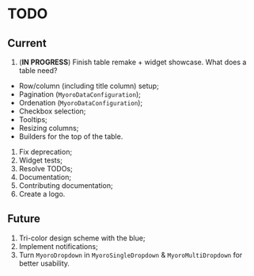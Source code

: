 # TODO

## Current

1. (**IN PROGRESS**) Finish table remake + widget showcase. What does a table need?

- Row/column (including title column) setup;
- Pagination (`MyoroDataConfiguration`);
- Ordenation (`MyoroDataConfiguration`);
- Checkbox selection;
- Tooltips;
- Resizing columns;
- Builders for the top of the table.

1. Fix deprecation;
1. Widget tests;
1. Resolve TODOs;
1. Documentation;
1. Contributing documentation;
1. Create a logo.

## Future

1. Tri-color design scheme with the blue;
1. Implement notifications;
1. Turn `MyoroDropdown` in `MyoroSingleDropdown` & `MyoroMultiDropdown` for better usability.
